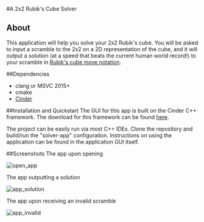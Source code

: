 #A 2x2 Rubik's Cube Solver

## About
This application will help you solve your 2x2 Rubik's cube. You will be asked to input a scramble to the 2x2 on a 2D representation of the cube, and it will output a solution (at a speed that beats the current human world record!) to your scramble in [Rubik's cube move notation](https://ruwix.com/the-rubiks-cube/notation/).

##Dependencies
* clang or MSVC 2015+
* cmake
* [Cinder](libcinder.org)

##Installation and Quickstart
The GUI for this app is built on the Cinder C++ framework. The download for this framework can be found [here](https://libcinder.org/download).

The project can be easily run via most C++ IDEs. Clone the repository and build/run the "solver-app" configuration. Instructions on using the application can be found in the application GUI itself.

##Screenshots
The app upon opening

![open_app](https://i.ibb.co/KbZj2LC/Screen-Shot-2020-12-09-at-11-09-13-PM.png)

The app outputting a solution

![app_solution](https://i.ibb.co/SrwH7Hq/Screen-Shot-2020-12-09-at-11-10-47-PM.png)

The app upon receiving an invalid scramble

![app_invalid](https://i.ibb.co/M8BP3nf/Screen-Shot-2020-12-09-at-11-13-50-PM.png)
